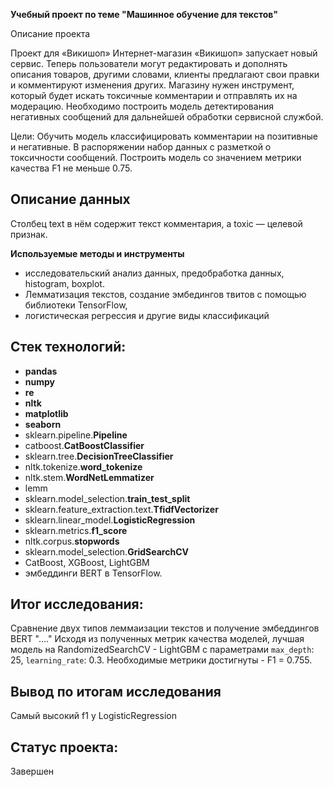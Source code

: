 **Учебный проект по теме "Машинное обучение для текстов"**

Описание проекта

Проект для «Викишоп»
Интернет-магазин «Викишоп» запускает новый сервис. Теперь пользователи могут редактировать и дополнять описания товаров, другими словами, клиенты предлагают свои правки и комментируют изменения других. Магазину нужен инструмент, который будет искать токсичные комментарии и отправлять их на модерацию. Необходимо построить модель детектирования негативных сообщений для дальнейшей обработки сервисной службой.

Цели: Обучить модель классифицировать комментарии на позитивные и негативные. В распоряжении набор данных с разметкой о токсичности сообщений. Построить модель со значением метрики качества F1 не меньше 0.75.

## Описание данных

Столбец text в нём содержит текст комментария, а toxic — целевой признак.

**Используемые методы и инструменты**

- исследовательский анализ данных, предобработка данных, histogram, boxplot. 
- Лемматизация текстов, создание эмбедингов твитов с помощью библиотеки TensorFlow, 
- логистическая регрессия и другие виды классификаций

## Стек технологий:

- **pandas**
- **numpy**
- **re**
- **nltk**
- **matplotlib**
- **seaborn**
- sklearn.pipeline.**Pipeline**
- catboost.**CatBoostClassifier**
- sklearn.tree.**DecisionTreeClassifier**
- nltk.tokenize.**word_tokenize**
- nltk.stem.**WordNetLemmatizer**
- lemm
- sklearn.model_selection.**train_test_split**
- sklearn.feature_extraction.text.**TfidfVectorizer**
- sklearn.linear_model.**LogisticRegression**
- sklearn.metrics.**f1_score**
- nltk.corpus.**stopwords**
- sklearn.model_selection.**GridSearchCV**
- CatBoost, XGBoost, LightGBM
- эмбеддинги BERT в TensorFlow.

## Итог исследования:
Сравнение двух типов леммаизации текстов и получение эмбеддингов BERT "...."
Исходя из полученных метрик качества моделей, лучшая модель на RandomizedSearchCV - LightGBM c параметрами `max_depth`: 25, `learning_rate`: 0.3. Необходимые метрики достигнуты - F1 = 0.755. 

## Вывод по итогам исследования

Самый высокий f1 у LogisticRegression

## Статус проекта:

Завершен 